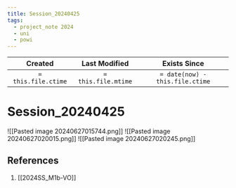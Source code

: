 ```yaml
---
title: Session_20240425
tags:
  - project_note 2024
  - uni
  - powi
---
```

|     Created      |  Last Modified   |       Exists Since        |
|:----------------:|:----------------:|:----------------:|
| `= this.file.ctime` | `= this.file.mtime` | `= date(now) - this.file.ctime`|

# Session_20240425

![[Pasted image 20240627015744.png]]
![[Pasted image 20240627020015.png]]
![[Pasted image 20240627020245.png]]
## References
1. [[2024SS_M1b-VO]]